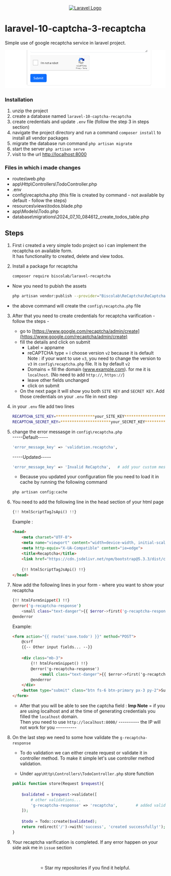 <p align="center"><a href="https://laravel.com" target="_blank"><img src="https://raw.githubusercontent.com/laravel/art/master/logo-lockup/5%20SVG/2%20CMYK/1%20Full%20Color/laravel-logolockup-cmyk-red.svg" width="400" alt="Laravel Logo"></a></p>

# laravel-10-captcha-3-recaptcha

Simple use of google recaptcha service in laravel project.

<img src="./screenshots/recaptcha.png" alt="Recaptcha image">

### Installation
1. unzip the project 
2. create a database named `laravel-10-captcha-recaptcha`
3. create credentials and update `.env` file (follow the step 3 in steps section)
4. navigate the project directory and run a command `composer install` to install all vendor packages
5. migrate the database run command `php artisan migrate`
6. start the server `php artisan serve`
7. visit to the url [http://localhost:8000](http://localhost:8000)

### Files in which i made changes
* routes\web.php
* app\Http\Controllers\TodoController.php
* .env
* config\recaptcha.php  (this file is created by command - not available by default - follow the steps)
* resources\views\todos.blade.php
* app\Models\Todo.php
* database\migrations\2024_07_10_084612_create_todos_table.php

## Steps

1. First i created a very simple todo project so i can implement the recaptcha on available form.   
   It has functionality to created, delete and view todos.

2. Install a package for recaptcha
    ```sh
    composer require biscolab/laravel-recaptcha
    ```
- Now you need to pubish the assets
    ```sh
    php artisan vendor:publish --provider="Biscolab\ReCaptcha\ReCaptchaServiceProvider"
    ```
- the above command will create the `config\recaptcha.php` file

3. After that you need to create credentials for recaptcha varification - follow the steps -
    - go to [https://www.google.com/recaptcha/admin/create](https://www.google.com/recaptcha/admin/create)
    - fill the details and click on submit
        * Label = appname
        * reCAPTCHA type = i choose version `v2` because it is default  
          Note : if your want to use `v3`, you need to change the version to `v3` in `config\recaptcha.php` file. It is by default `v2`
        * Domains = fill the domain (www.example.com). for me it is `localhost`. (No need to add `http://`, `https://`)
        * leave other fields unchanged
        * click on submit
    - On the next page it will show you both `SITE KEY` and `SECRET KEY`. Add those credentials on your `.env` file in next step 
    
4. in your `.env` file add two lines
    ```sh
    RECAPTCHA_SITE_KEY=*****************your_SITE_KEY***********************
    RECAPTCHA_SECRET_KEY=**********************your_SECRET_KEY**********************
    ```

5. change the error messasge in `config\recaptcha.php`<br>
    -----Default-----
    ```sh
    'error_message_key' => 'validation.recaptcha',  
    ```
    -----Updated-----
    ```sh
    'error_message_key' => 'Invalid ReCaptcha',   # add your custom message
    ```
    - Because you updated your configuration file you need to load it in cache by running the following command
    ```sh
    php artisan config:cache
    ```

6. You need to add the following line in the head section of your html page 
    ```php
    {!! htmlScriptTagJsApi() !!}
    ```
    Example : 
    ```html
    <head>
        <meta charset="UTF-8">
        <meta name="viewport" content="width=device-width, initial-scale=1.0">
        <meta http-equiv="X-UA-Compatible" content="ie=edge">
        <title>Recaptcha</title>
        <link href="https://cdn.jsdelivr.net/npm/bootstrap@5.3.3/dist/css/bootstrap.min.css" rel="stylesheet" integrity="sha384-QWTKZyjpPEjISv5WaRU9OFeRpok6YctnYmDr5pNlyT2bRjXh0JMhjY6hW+ALEwIH" crossorigin="anonymous">

        {!! htmlScriptTagJsApi() !!}
    </head>
    ```

7. Now add the following lines in your form - where you want to show your recaptcha
    ```sh
    {!! htmlFormSnippet() !!}
    @error('g-recaptcha-response')
        <small class="text-danger">{{ $error->first('g-recaptcha-response') }}</small>
    @enderror
    ```
    Example: 
    ```html
    <form action="{{ route('save.todo') }}" method="POST">
        @csrf
        {{-- Other input fields... --}}
        
        <div class="mb-3">
            {!! htmlFormSnippet() !!}
            @error('g-recaptcha-response')
                <small class="text-danger">{{ $error->first('g-recaptcha-response') }}</small>
            @enderror
        </div>
        <button type="submit" class="btn fs-6 btn-primary px-3 py-2">Submit</button>
    </form>
    ```

    - After that you will be able to see the captcha field : **Imp Note** = if you are using localhost and at the time of generating credentials you filled the `localhost` domain. <br> 
    Then you need to use `http://localhost:8000/` ---------- the IP will not work for you ----------

8. On the last step we need to some how validate the `g-recaptcha-response`
    - To do validation we can either create request or validate it in controller method. To make it simple let's use  controller method validation.

    - Under `app\Http\Controllers\TodoController.php` store function
    ```php
    public function store(Request $request){

        $validated = $request->validate([
            # other validations...
            'g-recaptcha-response' => 'recaptcha',        # added validation here
        ]);

        $todo = Todo::create($validated);
        return redirect('/')->with('success', 'created successfully!');
    }
    ```
9. Your recaptcha varification is completed. If any error happen on your side ask me in `issue` section




<br />
<p align="center">⭐️ Star my repositories if you find it helpful.</p>
